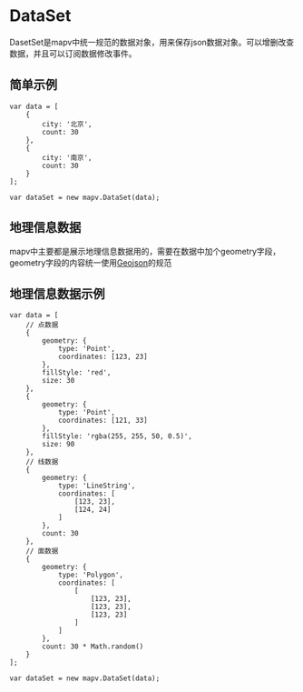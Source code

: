 # DataSet
DasetSet是mapv中统一规范的数据对象，用来保存json数据对象。可以增删改查数据，并且可以订阅数据修改事件。

## 简单示例

    var data = [
        {
            city: '北京',
            count: 30
        },
        {
            city: '南京',
            count: 30
        }
    ];

    var dataSet = new mapv.DataSet(data);

## 地理信息数据
mapv中主要都是展示地理信息数据用的，需要在数据中加个geometry字段，geometry字段的内容统一使用[Geojson](http://geojson.org/)的规范

## 地理信息数据示例

    var data = [
        // 点数据
        {
            geometry: {
                type: 'Point',
                coordinates: [123, 23]
            },
            fillStyle: 'red',
            size: 30
        },
        {
            geometry: {
                type: 'Point',
                coordinates: [121, 33]
            },
            fillStyle: 'rgba(255, 255, 50, 0.5)',
            size: 90
        },
        // 线数据
        {
            geometry: {
                type: 'LineString',
                coordinates: [
                    [123, 23], 
                    [124, 24]
                ]
            },
            count: 30
        },
        // 面数据
        {
            geometry: {
                type: 'Polygon',
                coordinates: [
                    [
                        [123, 23], 
                        [123, 23], 
                        [123, 23]
                    ]
                ]
            },
            count: 30 * Math.random()
        }
    ];

    var dataSet = new mapv.DataSet(data);
